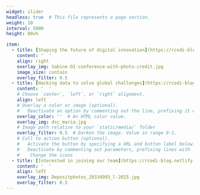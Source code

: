 ```yaml
---
widget: slider
headless: true  # This file represents a page section.
weight: 10
interval: 5000
height: 80vh

item:
  - title: [Shaping the future of digital innovation](https://rcodi-blog.netlify.app/publication). 
    content: '  '
    align: right
    overlay_img: Sabine-OI-conference-with-photo-credit.jpg
    image_size: contain
    overlay_filter: 0.5
  - title: [Hacking data to solve global challenges](https://rcodi-blog.netlify.app/about).
    content: '  '
    # Choose `center`, `left`, or `right` alignment.
    align: left
    # Overlay a color or image (optional).
    #   Deactivate an option by commenting out the line, prefixing it with `#`.
    overlay_color: ''  # An HTML color value.
    overlay_img: dsc_maria.jpg
    # Image path relative to your `static/media/` folder
    overlay_filter: 0.5  # Darken the image. Value in range 0-1.
    # Call to action button (optional).
    #   Activate the button by specifying a URL and button label below.
    #   Deactivate by commenting out parameters, prefixing lines with `#`.
    #    Change the icons
  - title: [Interested in joining our team](https://rcodi-blog.netlify.app/#contact)?
    content: '  '
    align: left
    overlay_img: Depositphotos_20334993_l-2015.jpg
    overlay_filter: 0.5
---
```

